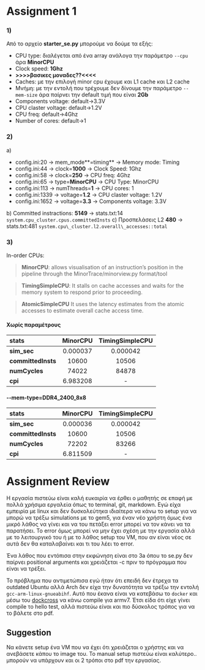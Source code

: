 # Assignment 1

### 1)

Από το αρχείο **starter_se.py** μπορούμε να δούμε τα εξής:

- CPU type: διαλέγεται από ένα array ανάλογα την παράμετρο `--cpu` άρα **MinorCPU**
- Clock speed: **1Ghz**
- **>>>>βασικες μοναδες??<<<<**
- Caches: με την επιλογή minor cpu έχουμε και L1 cache και L2 cache
- Μνήμη: με την εντολή που τρέχουμε δεν δίνουμε την παράμετρο `--mem-size` άρα παίρνει την default τιμή που είναι **2Gb**
- Components voltage: default->3.3V
- CPU claster voltage: default->1.2V
- CPU freq: default->4Ghz
- Number of cores: default->1

### 2)

a)

- config.ini:20 -> mem_mode**=timing** -> Memory mode: Timing
- config.ini:44 -> clock=**1000** -> Clock Speed: 1Ghz
- config.ini:58 -> clock=**250** -> CPU freq: 4Ghz
- config.ini:65 -> type=**MinorCPU** -> CPU Type: MinorCPU
- config.ini:113 -> numThreads=**1** -> CPU cores: 1
- config.ini:1339 -> voltage=**1.2** -> CPU claster voltage: 1.2V
- config.ini:1652 -> voltage=**3.3** -> Components voltage: 3.3V

b) Committed instractions: **5149** -> stats.txt:14 `system.cpu_cluster.cpus.committedInsts`
c) Προσπελάσεις L2 **480** -> stats.txt:481 `system.cpu\_cluster.l2.overall\_accesses::total`

### 3)

In-order CPUs:

> **MinorCPU**:
> allows visualisation of an instruction’s position in the pipeline through the MinorTrace/minorview.py format/tool

> **TimingSimpleCPU**:
> It stalls on cache accesses and waits for the memory system to respond prior to proceeding.

> **AtomicSimpleCPU**
> It uses the latency estimates from the atomic accesses to estimate overall cache access time.

#### Χωρίς παραμέτρους

| **stats**          | **MinorCPU** | **TimingSimpleCPU** |
| :----------------- | :----------: | :-----------------: |
| **sim_sec**        |   0.000037   |      0.000042       |
| **committedInsts** |    10600     |        10506        |
| **numCycles**      |    74022     |        84878        |
| **cpi**            |   6.983208   |          -          |

#### --mem-type=DDR4_2400_8x8

| **stats**          | **MinorCPU** | **TimingSimpleCPU** |
| :----------------- | :----------: | :-----------------: |
| **sim_sec**        |   0.000036   |      0.000042       |
| **committedInsts** |    10600     |        10506        |
| **numCycles**      |    72202     |        83266        |
| **cpi**            |   6.811509   |          -          |

# Assignment Review

Η εργασία πιστεύω είναι καλή ευκαιρία να έρθει ο μαθητής σε επαφή με πολλά χρήσιμα εργαλεία
όπως το terminal, git, markdown. Εγώ είχα εμπειρία με linux και δεν δυσκολεύτηκα ιδιαίτερα
να κάνω το setup για να μπορώ να τρέξω simulations με το gem5, για έναν νέο χρήστη όμως
ένα μικρό λάθος να γίνει και να του πετάξει error μπορεί να τον κάνει να τα παρατήσει. Το
error όμως μπορεί να μην έχει σχέση με την εργασία αλλά με το λειτουργικό του ή με το λάθος setup
του VM, που αν είναι νέος σε αυτά δεν θα καταλαβαίνει και τι του λέει το error.

Ένα λάθος που εντόπισα στην εκφώνηση είναι στο 3a όπου το se.py δεν παίρνει positional arguments και
χρειάζεται -c πριν το πρόγραμμα που είναι να τρέξει.

Το πρόβλημα που αντιμετώπισα εγώ ήταν ότι επειδή δεν έτρεχα τα outdated Ubuntu αλλά Arch δεν είχα την
δυνατότητα να τρέξω την εντολή `gcc-arm-linux-gnueabihf`. Αυτό που έκανα είναι να κατεβάσω το `docker`
και μέσω του [dockcross](https://github.com/dockcross/dockcross) να κάνω compile για armv7. Έτσι είδα ότι
είχε γίνει compile το hello test, αλλά πιστεύω είναι και πιο δύσκολος τρόπος για να το βάλετε στο pdf.

## Suggestion

Να κάνετε setup ένα VM που να έχει ότι χρειάζεται ο χρήστης και να ανεβάσετε κάπου το image του.
Το manual setup πιστεύω είναι καλύτερο.. μπορούν να υπάρχουν και οι 2 τρόποι στο pdf την εργασίας.
